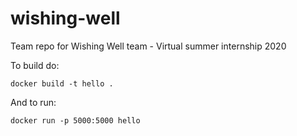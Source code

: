 # wishing-well
Team repo for Wishing Well team - Virtual summer internship 2020

To build do:

```docker build -t hello .```

And to run:

```docker run -p 5000:5000 hello```
